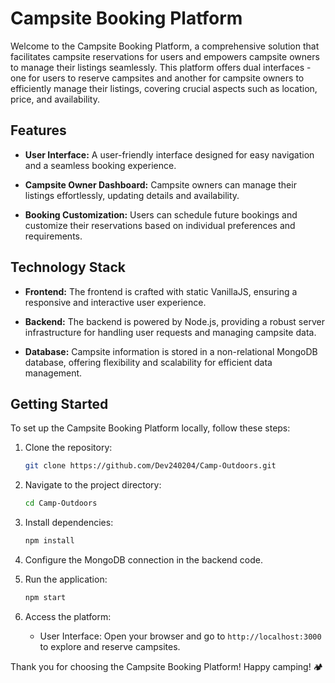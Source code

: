 # Campsite Booking Platform

Welcome to the Campsite Booking Platform, a comprehensive solution that facilitates campsite reservations for users and empowers campsite owners to manage their listings seamlessly. This platform offers dual interfaces - one for users to reserve campsites and another for campsite owners to efficiently manage their listings, covering crucial aspects such as location, price, and availability.

## Features

- **User Interface:** A user-friendly interface designed for easy navigation and a seamless booking experience.
  
- **Campsite Owner Dashboard:** Campsite owners can manage their listings effortlessly, updating details and availability.

- **Booking Customization:** Users can schedule future bookings and customize their reservations based on individual preferences and requirements.

## Technology Stack

- **Frontend:** The frontend is crafted with static VanillaJS, ensuring a responsive and interactive user experience.

- **Backend:** The backend is powered by Node.js, providing a robust server infrastructure for handling user requests and managing campsite data.

- **Database:** Campsite information is stored in a non-relational MongoDB database, offering flexibility and scalability for efficient data management.

## Getting Started

To set up the Campsite Booking Platform locally, follow these steps:

1. Clone the repository:

    ```bash
    git clone https://github.com/Dev240204/Camp-Outdoors.git
    ```

2. Navigate to the project directory:

    ```bash
    cd Camp-Outdoors
    ```

3. Install dependencies:

    ```bash
    npm install
    ```

4. Configure the MongoDB connection in the backend code.

5. Run the application:

    ```bash
    npm start
    ```

6. Access the platform:

    - User Interface: Open your browser and go to `http://localhost:3000` to explore and reserve campsites.

Thank you for choosing the Campsite Booking Platform! Happy camping! 🏕️
